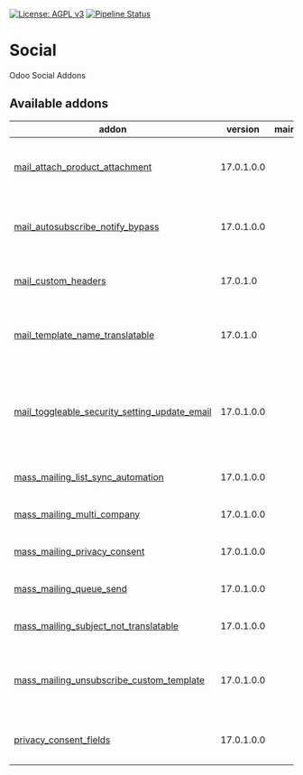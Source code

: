 [![License: AGPL v3](https://img.shields.io/badge/License-AGPL%20v3-blue.svg)](https://www.gnu.org/licenses/agpl-3.0)
[![Pipeline Status](https://gitlab.com/tawasta/odoo/social/badges/17.0-dev/pipeline.svg)](https://gitlab.com/tawasta/odoo/social/-/pipelines/)

Social
======
Odoo Social Addons

[//]: # (addons)

Available addons
----------------
addon | version | maintainers | summary
--- | --- | --- | ---
[mail_attach_product_attachment](mail_attach_product_attachment/) | 17.0.1.0.0 |  | Use SO/PO line product attachments in mail compose
[mail_autosubscribe_notify_bypass](mail_autosubscribe_notify_bypass/) | 17.0.1.0.0 |  | Model-specific way to not send autosubscribe mails
[mail_custom_headers](mail_custom_headers/) | 17.0.1.0 |  | Allow using custom headers when sending email
[mail_template_name_translatable](mail_template_name_translatable/) | 17.0.1.0 |  | Make mail template name a translatable field
[mail_toggleable_security_setting_update_email](mail_toggleable_security_setting_update_email/) | 17.0.1.0.0 |  | Adds a setting to toggle off notifications about changed user login, email or password
[mass_mailing_list_sync_automation](mass_mailing_list_sync_automation/) | 17.0.1.0.0 |  | Mass Mailing List Sync Automation
[mass_mailing_multi_company](mass_mailing_multi_company/) | 17.0.1.0.0 |  | Mass mailing multi company
[mass_mailing_privacy_consent](mass_mailing_privacy_consent/) | 17.0.1.0.0 |  | Mass mailing privacy consent
[mass_mailing_queue_send](mass_mailing_queue_send/) | 17.0.1.0.0 |  | Send mass mailing emails with queue
[mass_mailing_subject_not_translatable](mass_mailing_subject_not_translatable/) | 17.0.1.0.0 |  | Mass mailing subject not translatable
[mass_mailing_unsubscribe_custom_template](mass_mailing_unsubscribe_custom_template/) | 17.0.1.0.0 |  | Custom template when unsubscribing from a mass mail
[privacy_consent_fields](privacy_consent_fields/) | 17.0.1.0.0 |  | Privacy consent fields - Activity and Subject

[//]: # (end addons)

